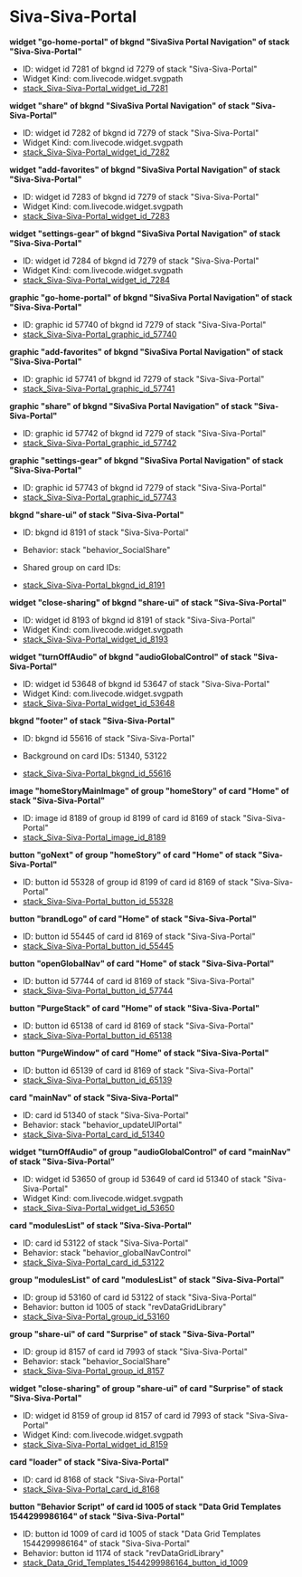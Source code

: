 # Siva-Siva-Portal
**widget "go-home-portal" of bkgnd "SivaSiva Portal Navigation" of stack "Siva-Siva-Portal"**
* ID: widget id 7281 of bkgnd id 7279 of stack "Siva-Siva-Portal"
* Widget Kind: com.livecode.widget.svgpath
* [stack_Siva-Siva-Portal_widget_id_7281](./ScriptTracker/Siva-Siva-Portal_Scripts/stack_Siva-Siva-Portal_widget_id_7281.livecodescript)

**widget "share" of bkgnd "SivaSiva Portal Navigation" of stack "Siva-Siva-Portal"**
* ID: widget id 7282 of bkgnd id 7279 of stack "Siva-Siva-Portal"
* Widget Kind: com.livecode.widget.svgpath
* [stack_Siva-Siva-Portal_widget_id_7282](./ScriptTracker/Siva-Siva-Portal_Scripts/stack_Siva-Siva-Portal_widget_id_7282.livecodescript)

**widget "add-favorites" of bkgnd "SivaSiva Portal Navigation" of stack "Siva-Siva-Portal"**
* ID: widget id 7283 of bkgnd id 7279 of stack "Siva-Siva-Portal"
* Widget Kind: com.livecode.widget.svgpath
* [stack_Siva-Siva-Portal_widget_id_7283](./ScriptTracker/Siva-Siva-Portal_Scripts/stack_Siva-Siva-Portal_widget_id_7283.livecodescript)

**widget "settings-gear" of bkgnd "SivaSiva Portal Navigation" of stack "Siva-Siva-Portal"**
* ID: widget id 7284 of bkgnd id 7279 of stack "Siva-Siva-Portal"
* Widget Kind: com.livecode.widget.svgpath
* [stack_Siva-Siva-Portal_widget_id_7284](./ScriptTracker/Siva-Siva-Portal_Scripts/stack_Siva-Siva-Portal_widget_id_7284.livecodescript)

**graphic "go-home-portal" of bkgnd "SivaSiva Portal Navigation" of stack "Siva-Siva-Portal"**
* ID: graphic id 57740 of bkgnd id 7279 of stack "Siva-Siva-Portal"
* [stack_Siva-Siva-Portal_graphic_id_57740](./ScriptTracker/Siva-Siva-Portal_Scripts/stack_Siva-Siva-Portal_graphic_id_57740.livecodescript)

**graphic "add-favorites" of bkgnd "SivaSiva Portal Navigation" of stack "Siva-Siva-Portal"**
* ID: graphic id 57741 of bkgnd id 7279 of stack "Siva-Siva-Portal"
* [stack_Siva-Siva-Portal_graphic_id_57741](./ScriptTracker/Siva-Siva-Portal_Scripts/stack_Siva-Siva-Portal_graphic_id_57741.livecodescript)

**graphic "share" of bkgnd "SivaSiva Portal Navigation" of stack "Siva-Siva-Portal"**
* ID: graphic id 57742 of bkgnd id 7279 of stack "Siva-Siva-Portal"
* [stack_Siva-Siva-Portal_graphic_id_57742](./ScriptTracker/Siva-Siva-Portal_Scripts/stack_Siva-Siva-Portal_graphic_id_57742.livecodescript)

**graphic "settings-gear" of bkgnd "SivaSiva Portal Navigation" of stack "Siva-Siva-Portal"**
* ID: graphic id 57743 of bkgnd id 7279 of stack "Siva-Siva-Portal"
* [stack_Siva-Siva-Portal_graphic_id_57743](./ScriptTracker/Siva-Siva-Portal_Scripts/stack_Siva-Siva-Portal_graphic_id_57743.livecodescript)

**bkgnd "share-ui" of stack "Siva-Siva-Portal"**
* ID: bkgnd id 8191 of stack "Siva-Siva-Portal"
* Behavior: stack "behavior_SocialShare"

* Shared group on card IDs: 
* [stack_Siva-Siva-Portal_bkgnd_id_8191](./ScriptTracker/Siva-Siva-Portal_Scripts/stack_Siva-Siva-Portal_bkgnd_id_8191.livecodescript)

**widget "close-sharing" of bkgnd "share-ui" of stack "Siva-Siva-Portal"**
* ID: widget id 8193 of bkgnd id 8191 of stack "Siva-Siva-Portal"
* Widget Kind: com.livecode.widget.svgpath
* [stack_Siva-Siva-Portal_widget_id_8193](./ScriptTracker/Siva-Siva-Portal_Scripts/stack_Siva-Siva-Portal_widget_id_8193.livecodescript)

**widget "turnOffAudio" of bkgnd "audioGlobalControl" of stack "Siva-Siva-Portal"**
* ID: widget id 53648 of bkgnd id 53647 of stack "Siva-Siva-Portal"
* Widget Kind: com.livecode.widget.svgpath
* [stack_Siva-Siva-Portal_widget_id_53648](./ScriptTracker/Siva-Siva-Portal_Scripts/stack_Siva-Siva-Portal_widget_id_53648.livecodescript)

**bkgnd "footer" of stack "Siva-Siva-Portal"**
* ID: bkgnd id 55616 of stack "Siva-Siva-Portal"

* Background on card IDs: 51340, 53122
* [stack_Siva-Siva-Portal_bkgnd_id_55616](./ScriptTracker/Siva-Siva-Portal_Scripts/stack_Siva-Siva-Portal_bkgnd_id_55616.livecodescript)

**image "homeStoryMainImage" of group "homeStory" of card "Home" of stack "Siva-Siva-Portal"**
* ID: image id 8189 of group id 8199 of card id 8169 of stack "Siva-Siva-Portal"
* [stack_Siva-Siva-Portal_image_id_8189](./ScriptTracker/Siva-Siva-Portal_Scripts/stack_Siva-Siva-Portal_image_id_8189.livecodescript)

**button "goNext" of group "homeStory" of card "Home" of stack "Siva-Siva-Portal"**
* ID: button id 55328 of group id 8199 of card id 8169 of stack "Siva-Siva-Portal"
* [stack_Siva-Siva-Portal_button_id_55328](./ScriptTracker/Siva-Siva-Portal_Scripts/stack_Siva-Siva-Portal_button_id_55328.livecodescript)

**button "brandLogo" of card "Home" of stack "Siva-Siva-Portal"**
* ID: button id 55445 of card id 8169 of stack "Siva-Siva-Portal"
* [stack_Siva-Siva-Portal_button_id_55445](./ScriptTracker/Siva-Siva-Portal_Scripts/stack_Siva-Siva-Portal_button_id_55445.livecodescript)

**button "openGlobalNav" of card "Home" of stack "Siva-Siva-Portal"**
* ID: button id 57744 of card id 8169 of stack "Siva-Siva-Portal"
* [stack_Siva-Siva-Portal_button_id_57744](./ScriptTracker/Siva-Siva-Portal_Scripts/stack_Siva-Siva-Portal_button_id_57744.livecodescript)

**button "PurgeStack" of card "Home" of stack "Siva-Siva-Portal"**
* ID: button id 65138 of card id 8169 of stack "Siva-Siva-Portal"
* [stack_Siva-Siva-Portal_button_id_65138](./ScriptTracker/Siva-Siva-Portal_Scripts/stack_Siva-Siva-Portal_button_id_65138.livecodescript)

**button "PurgeWindow" of card "Home" of stack "Siva-Siva-Portal"**
* ID: button id 65139 of card id 8169 of stack "Siva-Siva-Portal"
* [stack_Siva-Siva-Portal_button_id_65139](./ScriptTracker/Siva-Siva-Portal_Scripts/stack_Siva-Siva-Portal_button_id_65139.livecodescript)

**card "mainNav" of stack "Siva-Siva-Portal"**
* ID: card id 51340 of stack "Siva-Siva-Portal"
* Behavior: stack "behavior_updateUIPortal"
* [stack_Siva-Siva-Portal_card_id_51340](./ScriptTracker/Siva-Siva-Portal_Scripts/stack_Siva-Siva-Portal_card_id_51340.livecodescript)

**widget "turnOffAudio" of group "audioGlobalControl" of card "mainNav" of stack "Siva-Siva-Portal"**
* ID: widget id 53650 of group id 53649 of card id 51340 of stack "Siva-Siva-Portal"
* Widget Kind: com.livecode.widget.svgpath
* [stack_Siva-Siva-Portal_widget_id_53650](./ScriptTracker/Siva-Siva-Portal_Scripts/stack_Siva-Siva-Portal_widget_id_53650.livecodescript)

**card "modulesList" of stack "Siva-Siva-Portal"**
* ID: card id 53122 of stack "Siva-Siva-Portal"
* Behavior: stack "behavior_globalNavControl"
* [stack_Siva-Siva-Portal_card_id_53122](./ScriptTracker/Siva-Siva-Portal_Scripts/stack_Siva-Siva-Portal_card_id_53122.livecodescript)

**group "modulesList" of card "modulesList" of stack "Siva-Siva-Portal"**
* ID: group id 53160 of card id 53122 of stack "Siva-Siva-Portal"
* Behavior: button id 1005 of stack "revDataGridLibrary"
* [stack_Siva-Siva-Portal_group_id_53160](./ScriptTracker/Siva-Siva-Portal_Scripts/stack_Siva-Siva-Portal_group_id_53160.livecodescript)

**group "share-ui" of card "Surprise" of stack "Siva-Siva-Portal"**
* ID: group id 8157 of card id 7993 of stack "Siva-Siva-Portal"
* Behavior: stack "behavior_SocialShare"
* [stack_Siva-Siva-Portal_group_id_8157](./ScriptTracker/Siva-Siva-Portal_Scripts/stack_Siva-Siva-Portal_group_id_8157.livecodescript)

**widget "close-sharing" of group "share-ui" of card "Surprise" of stack "Siva-Siva-Portal"**
* ID: widget id 8159 of group id 8157 of card id 7993 of stack "Siva-Siva-Portal"
* Widget Kind: com.livecode.widget.svgpath
* [stack_Siva-Siva-Portal_widget_id_8159](./ScriptTracker/Siva-Siva-Portal_Scripts/stack_Siva-Siva-Portal_widget_id_8159.livecodescript)

**card "loader" of stack "Siva-Siva-Portal"**
* ID: card id 8168 of stack "Siva-Siva-Portal"
* [stack_Siva-Siva-Portal_card_id_8168](./ScriptTracker/Siva-Siva-Portal_Scripts/stack_Siva-Siva-Portal_card_id_8168.livecodescript)

**button "Behavior Script" of card id 1005 of stack "Data Grid Templates 1544299986164" of stack "Siva-Siva-Portal"**
* ID: button id 1009 of card id 1005 of stack "Data Grid Templates 1544299986164" of stack "Siva-Siva-Portal"
* Behavior: button id 1174 of stack "revDataGridLibrary"
* [stack_Data_Grid_Templates_1544299986164_button_id_1009](./ScriptTracker/Siva-Siva-Portal_Scripts/stack_Data_Grid_Templates_1544299986164_button_id_1009.livecodescript)

